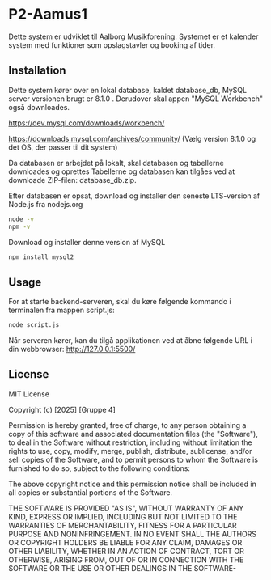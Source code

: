 # P2-Aamus1

Dette system er udviklet til Aalborg Musikforening.
Systemet er et kalender system med funktioner som opslagstavler og booking af tider.

## Installation

Dette system kører over en lokal database, kaldet database_db, MySQL server versionen brugt er 8.1.0 . Derudover skal appen "MySQL Workbench" også downloades. 

https://dev.mysql.com/downloads/workbench/

https://downloads.mysql.com/archives/community/ (Vælg version 8.1.0 og det OS, der passer til dit system)

Da databasen er arbejdet på lokalt, skal databasen og tabellerne downloades og oprettes
Tabellerne og databasen kan tilgåes ved at downloade ZIP-filen: database_db.zip.


Efter databasen er opsat, download og installer den seneste LTS-version af Node.js fra nodejs.org

```bash
node -v
npm -v
```

Download og installer denne version af MySQL
```bash
npm install mysql2
```

## Usage

For at starte backend-serveren, skal du køre følgende kommando i terminalen fra mappen script.js:
```bash
node script.js
```
Når serveren kører, kan du tilgå applikationen ved at åbne følgende URL i din webbrowser:
http://127.0.0.1:5500/


## License

MIT License

Copyright (c) [2025] [Gruppe 4]

Permission is hereby granted, free of charge, to any person obtaining a copy
of this software and associated documentation files (the "Software"), to deal
in the Software without restriction, including without limitation the rights
to use, copy, modify, merge, publish, distribute, sublicense, and/or sell
copies of the Software, and to permit persons to whom the Software is
furnished to do so, subject to the following conditions:

The above copyright notice and this permission notice shall be included in all
copies or substantial portions of the Software.

THE SOFTWARE IS PROVIDED "AS IS", WITHOUT WARRANTY OF ANY KIND, EXPRESS OR
IMPLIED, INCLUDING BUT NOT LIMITED TO THE WARRANTIES OF MERCHANTABILITY,
FITNESS FOR A PARTICULAR PURPOSE AND NONINFRINGEMENT. IN NO EVENT SHALL THE
AUTHORS OR COPYRIGHT HOLDERS BE LIABLE FOR ANY CLAIM, DAMAGES OR OTHER
LIABILITY, WHETHER IN AN ACTION OF CONTRACT, TORT OR OTHERWISE, ARISING FROM,
OUT OF OR IN CONNECTION WITH THE SOFTWARE OR THE USE OR OTHER DEALINGS IN THE
SOFTWARE-
